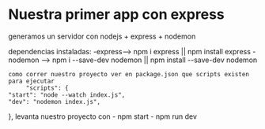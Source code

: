 # Nuestra primer app con express 

 generamos un servidor con nodejs + express + nodemon

 dependencias instaladas:
    -express--> npm i express || npm install express
    - nodemon --> npm i --save-dev nodemon || npm install --save-dev nodemon

    como correr nuestro proyecto ver en package.json que scripts existen para ejecutar
         "scripts": {
    "start": "node --watch index.js",
    "dev": "nodemon index.js",
  },
  levanta nuestro proyecto con 
    - npm start
    - npm run dev

  

